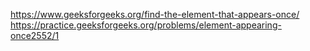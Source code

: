 https://www.geeksforgeeks.org/find-the-element-that-appears-once/
https://practice.geeksforgeeks.org/problems/element-appearing-once2552/1
